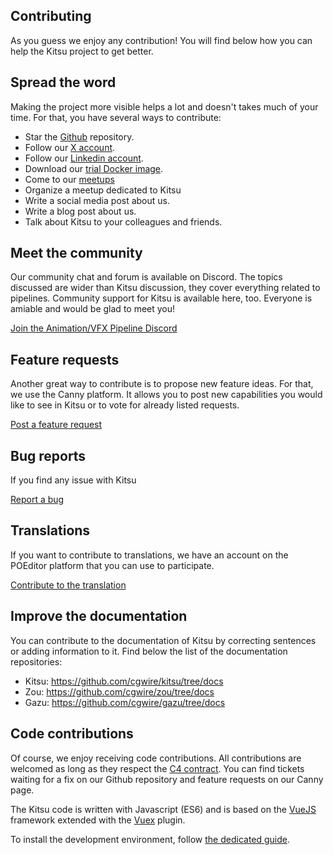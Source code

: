 ## Contributing

As you guess we enjoy any contribution! You will find below how you can help the Kitsu project to get better.


## Spread the word

Making the project more visible helps a lot and doesn't takes much of your time. 
For that, you have several ways to contribute:

- Star the [Github](https://github.com/cgwire/kitsu) repository.
- Follow our [X account](https://github.com/cgwire/kitsu).
- Follow our [Linkedin account](https://www.linkedin.com/company/cgwire/).
- Download our [trial Docker image](https://hub.docker.com/r/cgwire/cgwire).
- Come to our [meetups](https://www.meetup.com/Infrastructure-et-film-danimation/)
- Organize a meetup dedicated to Kitsu
- Write a social media post about us.
- Write a blog post about us.
- Talk about Kitsu to your colleagues and friends.


## Meet the community

Our community chat and forum is available on Discord. The topics discussed are wider 
than Kitsu discussion, they cover everything related to pipelines.
Community support for Kitsu is available here, too. Everyone is amiable and would
be glad to meet you!

[Join the Animation/VFX Pipeline Discord](https://discord.com/invite/VbCxtKN)


## Feature requests

Another great way to contribute is to propose new feature ideas. For that, we use the
Canny platform. It allows you to post new capabilities you would like to see in Kitsu or to vote 
for already listed requests.

[Post a feature request ](https://cgwire.canny.io/)


## Bug reports

If you find any issue with Kitsu 

[Report a bug](https://github.com/cgwire/kitsu/issues)


## Translations

If you want to contribute to translations, we have an account on the POEditor platform that you can use to participate.

[Contribute to the translation](https://poeditor.com/join/project?hash=fpUejpWDVo)


## Improve the documentation

You can contribute to the documentation of Kitsu by correcting sentences or adding information to it. Find below the list
of the documentation repositories:

* Kitsu: https://github.com/cgwire/kitsu/tree/docs
* Zou: https://github.com/cgwire/zou/tree/docs
* Gazu: https://github.com/cgwire/gazu/tree/docs


## Code contributions

Of course, we enjoy receiving code contributions. 
All contributions are welcomed as long as they respect the [C4
contract](https://rfc.zeromq.org/spec:42/C4). You can find tickets waiting for a fix on our Github repository and 
feature requests on our Canny page.

The Kitsu code is written with Javascript (ES6) and is based on the 
[VueJS](https://vuejs.org/v2/guide/) framework extended with 
the [Vuex](https://vuex.vuejs.org) plugin.

To install the development environment, follow [the dedicated guide](https://kitsu.cg-wire.com/development-environment/).
